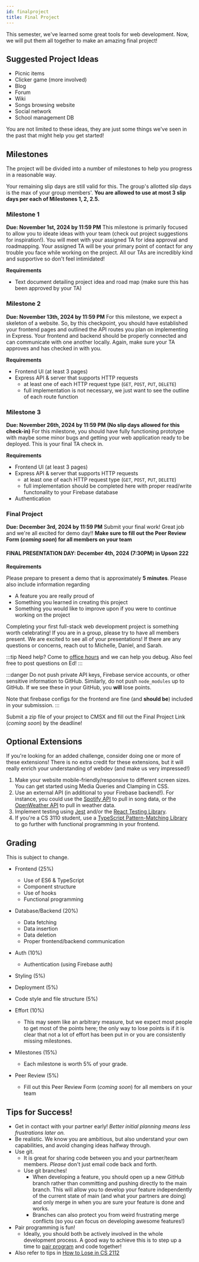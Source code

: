 ```yaml
---
id: finalproject
title: Final Project
---
```


This semester, we've learned some great tools for web development. Now, we will
put them all together to make an amazing final project!

## Suggested Project Ideas

- Picnic items
- Clicker game (more involved)
- Blog
- Forum
- Wiki
- Songs browsing website
- Social network
- School management DB

You are not limited to these ideas, they are just some things
we've seen in the past that might help you get started!

## Milestones

The project will be divided into a number of milestones to help you progress in
a reasonable way.

Your remaining slip days are still valid for this. The group's allotted slip days is the max of your group members'. **You are allowed to use at most 3 slip days per each of Milestones 1, 2, 2.5.**

### Milestone 1

**Due: November 1st, 2024 by 11:59 PM**
This milestone is primarily focused to allow you to ideate ideas with your team (check out project suggestions for inspiration!). You will meet with your assigned TA for idea approval and roadmapping. Your assigned TA will be your primary point of contact for any trouble you face while working on the project. All our TAs are incredibly kind and supportive so don't feel intimidated!

**Requirements**

- Text document detailing project idea and road map (make sure this has been approved by your TA)

### Milestone 2

**Due: November 13th, 2024 by 11:59 PM**
For this milestone, we expect a skeleton of a website. So, by this checkpoint, you should have established your frontend pages and outlined the API routes you plan on implementing in Express. Your frontend and backend should be properly connected and can communicate with one another locally. Again, make sure your TA approves and has checked in with you.

**Requirements**

- Frontend UI (at least 3 pages)
- Express API & server that supports HTTP requests
  - at least one of each HTTP request type (`GET`, `POST`, `PUT`, `DELETE`)
  - full implementation is not necessary, we just want to see the outline of each route function

### Milestone 3

**Due: November 26th, 2024 by 11:59 PM (No slip days allowed for this check-in)**
For this milestone, you should have fully functioning prototype with maybe some minor bugs and getting your web application ready to be deployed. This is your final TA check in.

**Requirements**

- Frontend UI (at least 3 pages)
- Express API & server that supports HTTP requests
  - at least one of each HTTP request type (`GET`, `POST`, `PUT`, `DELETE`)
  - full implementation should be completed here with proper read/write functonality to your Firebase database
- Authentication

### Final Project

**Due: December 3rd, 2024 by 11:59 PM**
Submit your final work! Great job and we're all excited for demo day!!
**Make sure to fill out the Peer Review Form (*coming soon*) for all members on your team**

#### FINAL PRESENTATION DAY: December 4th, 2024 (7:30PM) in Upson 222

**Requirements**

Please prepare to present a demo that is approximately **5 minutes**. Please also include information regarding

- A feature you are really proud of
- Something you learned in creating this project
- Something you would like to improve upon if you were to continue working on the project

Completing your first full-stack web development project is something worth celebrating! If you are in a group, please try to have all members present. We are excited to see all of your presentations! If there are any questions or concerns,
reach out to Michelle, Daniel, and Sarah.

:::tip
Need help? Come to [office hours](/docs/2024fa/introduction) and we can help you debug. Also feel free to post questions on Ed!
:::

:::danger
Do not push private API keys, Firebase service accounts, or other sensitive information to GitHub. Similarly, do not push `node_modules` up to GitHub. If we see these in your GitHub, you **will** lose points.

Note that firebase configs for the frontend are fine (and **should be**) included in your submission.
:::

Submit a zip file of your project to CMSX and fill out the Final Project Link (*coming soon*) by the deadline!

## Optional Extensions

If you're looking for an added challenge, consider doing one or more of these extensions! There is no extra credit for these extensions, but it will really enrich your understanding of webdev (and make us very impressed!)

1. Make your website mobile-friendly/responsive to different screen sizes. You can get started using Media Queries and Clamping in CSS.
2. Use an external API (in additional to your Firebase backend!). For instance, you could use the [Spotify API](https://developer.spotify.com/documentation/web-api/) to pull in song data, or the [OpenWeather API](https://openweathermap.org/api) to pull in weather data.
3. Implement testing using [Jest](https://jestjs.io/) and/or the [React Testing Library](https://testing-library.com/docs/react-testing-library/).
4. If you're a CS 3110 student, use a [TypeScript Pattern-Matching Library](https://github.com/gvergnaud/ts-pattern) to go further with functional programming in your frontend.

## Grading

This is subject to change.

- Frontend (25%)

  - Use of ES6 & TypeScript
  - Component structure
  - Use of hooks
  - Functional programming

- Database/Backend (20%)

  - Data fetching
  - Data insertion
  - Data deletion
  - Proper frontend/backend communication

- Auth (10%)

  - Authentication (using Firebase auth)

- Styling (5%)

- Deployment (5%)

- Code style and file structure (5%)

- Effort (10%)

  - This may seem like an arbitrary measure, but we expect most people to
    get most of the points here; the only way to lose points is if it is
    clear that not a lot of effort has been put in or you are consistently
    missing milestones.

- Milestones (15%)

  - Each milestone is worth 5% of your grade.

- Peer Review (5%)
  - Fill out this Peer Review Form (*coming soon*) for all members on your team

## Tips for Success!

- Get in contact with your partner early! _Better initial planning means less frustrations later on._
- Be realistic. We know you are ambitious, but also understand your own capabilities, and avoid changing ideas halfway through.
- Use git.
  - It is great for sharing code between you and your partner/team members. _Please_ don't just email code back and forth.
  - Use git branches!
    - When developing a feature, you should open up a new GitHub branch rather than committing and pushing directly to the main branch. This will allow you to develop your feature independently of the current state of main (and what your partners are doing) and only merge in when you are sure your feature is done and works.
    - Branches can also protect you from weird frustrating merge conflicts (so you can focus on developing awesome features!)
- Pair programming is fun!
  - Ideally, you should both be actively involved in the whole development process. A good way to achieve this is to step up a time to [pair program](https://en.wikipedia.org/wiki/Pair_programming) and code together!
- Also refer to tips in [How to Lose in CS 2112](https://www.cs.cornell.edu/courses/cs2112/2021fa/handouts/how-to-lose.html)
